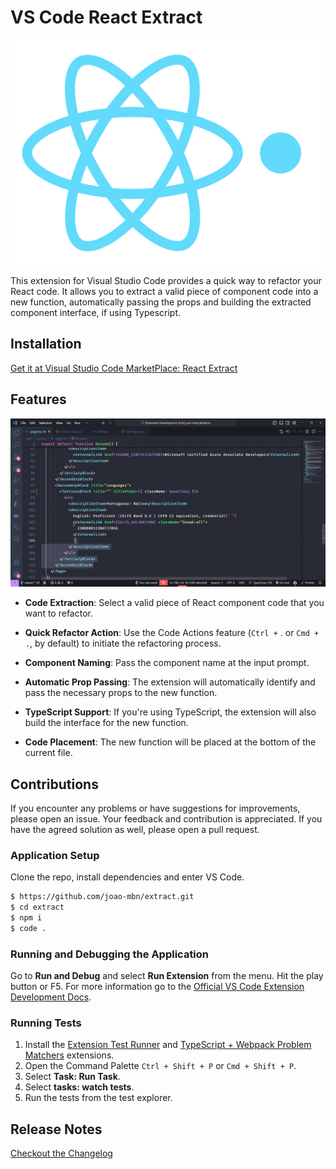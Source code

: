 # VS Code React Extract

<p align="center">
  <img src="./assets/logo.svg" alt="extension-logo" />
</p>

This extension for Visual Studio Code provides a quick way to refactor your React code. It allows you to extract a valid piece of component code into a new function, automatically passing the props and building the extracted component interface, if using Typescript.

## Installation

[Get it at Visual Studio Code MarketPlace: React Extract](link)

## Features

![demo-image](./assets/extension-demo.gif)

- **Code Extraction**: Select a valid piece of React component code that you want to refactor.

- **Quick Refactor Action**: Use the Code Actions feature (`Ctrl +` . or `Cmd + .`, by default) to initiate the refactoring process.

- **Component Naming**: Pass the component name at the input prompt.

- **Automatic Prop Passing**: The extension will automatically identify and pass the necessary props to the new function.

- **TypeScript Support**: If you're using TypeScript, the extension will also build the interface for the new function.

- **Code Placement**: The new function will be placed at the bottom of the current file.

## Contributions

If you encounter any problems or have suggestions for improvements, please open an issue. Your feedback and contribution is appreciated. If you have the agreed solution as well, please open a pull request.

### Application Setup

Clone the repo, install dependencies and enter VS Code.

```sh
$ https://github.com/joao-mbn/extract.git
$ cd extract
$ npm i
$ code .
```

### Running and Debugging the Application

Go to **Run and Debug** and select **Run Extension** from the menu. Hit the play button or F5. For more information go to the [Official VS Code Extension Development Docs](https://code.visualstudio.com/api/get-started/your-first-extension).

### Running Tests

1. Install the [Extension Test Runner](https://marketplace.visualstudio.com/items?itemName=ms-vscode.extension-test-runner) and [TypeScript + Webpack Problem Matchers](https://marketplace.visualstudio.com/items?itemName=amodio.tsl-problem-matcher) extensions.
2. Open the Command Palette `Ctrl + Shift + P` or `Cmd + Shift + P`.
3. Select **Task: Run Task**.
4. Select **tasks: watch tests**.
5. Run the tests from the test explorer.

## Release Notes

[Checkout the Changelog](./CHANGELOG.md)

